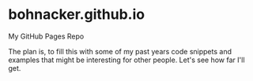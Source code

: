 # bohnacker.github.io
My GitHub Pages Repo

The plan is, to fill this with some of my past years code snippets and examples that might be interesting for other people. Let's see how far I'll get.
